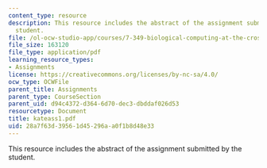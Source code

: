 ```yaml
---
content_type: resource
description: This resource includes the abstract of the assignment submitted by the
  student.
file: /ol-ocw-studio-app/courses/7-349-biological-computing-at-the-crossroads-of-engineering-and-science-spring-2005/28a7f63d39561d45296aa0f1b8d48e33_kateass1.pdf
file_size: 163120
file_type: application/pdf
learning_resource_types:
- Assignments
license: https://creativecommons.org/licenses/by-nc-sa/4.0/
ocw_type: OCWFile
parent_title: Assignments
parent_type: CourseSection
parent_uid: d94c4372-d364-6d70-dec3-dbddaf026d53
resourcetype: Document
title: kateass1.pdf
uid: 28a7f63d-3956-1d45-296a-a0f1b8d48e33
---
```

This resource includes the abstract of the assignment submitted by the student.